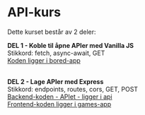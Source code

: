# API-kurs

Dette kurset består av 2 deler:

**DEL 1 - Koble til åpne APIer med Vanilla JS**\
 Stikkord: fetch, async-await, GET\
 [Koden ligger i bored-app](https://github.com/Madelelo/api-kurs/tree/main/bored-app)

\
**DEL 2 - Lage APIer med Express**\
 Stikkord: endpoints, routes, cors, GET, POST\
 [Backend-koden - APIet - ligger i api](https://github.com/Madelelo/api-kurs/tree/main/api)\
 [Frontend-koden ligger i games-app](https://github.com/Madelelo/api-kurs/tree/main/games-app)
